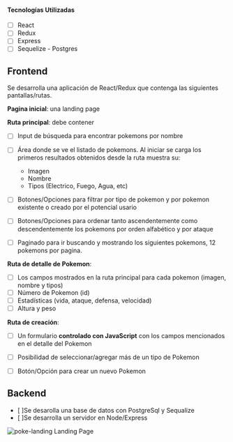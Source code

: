 

#### Tecnologías Utilizadas

- [ ] React
- [ ] Redux
- [ ] Express
- [ ] Sequelize - Postgres

## Frontend

Se desarrolla una aplicación de React/Redux que contenga las siguientes pantallas/rutas.

__Pagina inicial__:  una landing page



__Ruta principal__: debe contener

- [ ] Input de búsqueda para encontrar pokemons por nombre 
- [ ] Área donde se ve el listado de pokemons. Al iniciar se carga los primeros resultados obtenidos desde la ruta muestra su:
  - Imagen
  - Nombre
  - Tipos (Electrico, Fuego, Agua, etc)
- [ ] Botones/Opciones para filtrar por tipo de pokemon y por pokemon existente o creado por el potencial usario
- [ ] Botones/Opciones para ordenar tanto ascendentemente como descendentemente los pokemons por orden alfabético y por ataque
- [ ] Paginado para ir buscando y mostrando los siguientes pokemons, 12 pokemons por pagina.



__Ruta de detalle de Pokemon__: 

- [ ] Los campos mostrados en la ruta principal para cada pokemon (imagen, nombre y tipos)
- [ ] Número de Pokemon (id)
- [ ] Estadísticas (vida, ataque, defensa, velocidad)
- [ ] Altura y peso

__Ruta de creación__: 

- [ ] Un formulario __controlado con JavaScript__ con los campos mencionados en el detalle del Pokemon
- [ ] Posibilidad de seleccionar/agregar más de un tipo de Pokemon
- [ ] Botón/Opción para crear un nuevo Pokemon




## Backend
- [ ]Se desarolla una base de datos con PostgreSql y Sequalize
- [ ]Se desarrolla un servidor en Node/Express 


![poke-landing](https://user-images.githubusercontent.com/92520469/193912485-773a1b52-6679-4f87-aca9-a12cd3bcb0b9.png) Landing Page



